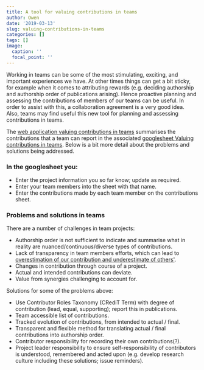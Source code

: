 ```yaml
---
title: A tool for valuing contributions in teams
author: Owen
date: '2019-03-13'
slug: valuing-contributions-in-teams
categories: []
tags: []
image:
  caption: ''
  focal_point: ''
---
```


Working in teams can be some of the most stimulating, exciting, and important experiences we have. At other times things can get a bit sticky, for example when it comes to attributing rewards (e.g. deciding authorship and authorship order of publications arising). Hence proactive planning and assessing the contributions of members of our teams can be useful. In order to assist with this, a collaboration agreement is a very good idea. Also, teams may find useful this new tool for planning and assessing contributions in teams.

The [web application valuing contributions in teams](https://owenpetchey.shinyapps.io/valuing_contributions_in_teams/) summarises the contributions that a team can report in the associated [googlesheet Valuing contributions in teams](https://docs.google.com/spreadsheets/d/1jw3rfSDpQbT-IfgGsCbYSy7XIe92UiZqCFw8zMZcLRM). Below is a bit more detail about the problems and solutions being addressed.

### In the googlesheet you:

* Enter the project information you so far know; update as required.
* Enter your team members into the sheet with that name.
* Enter the contributions made by each team member on the contributions sheet.


### Problems and solutions in teams

There are a number of challenges in team projects:

* Authorship order is not sufficient to indicate and summarise what in reality are nuanced/continuous/diverse types of contributions.
* Lack of transparency in team members efforts, which can lead to [overestimation of our contribution and underestimate of others'](https://www.thecut.com/2017/04/what-to-do-when-you-feel-like-the-only-roommate-who-cleans.html).
* Changes in contribution through course of a project.
* Actual and intended contributions can deviate.
* Value from synergies challenging to account for.

Solutions for some of the problems above:

* Use Contributor Roles Taxonomy (CRediT Term) with degree of contribution (lead, equal, supporting); report this in publications. 
* Team accessible list of contributions.
* Tracked evolution of contributions, from intended to actual / final.
* Transparent and flexible method for translating actual / final contributions into authorship order.
* Contributor responsibility for recording their own contributions(?).
* Project leader responsibility to ensure self-responsibility of contributors is understood, remembered and acted upon (e.g. develop research culture including these solutions; issue reminders).


